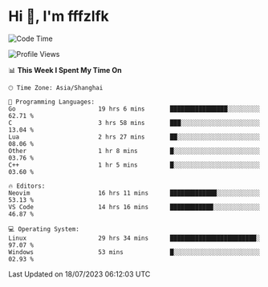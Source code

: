 # Hi 👋, I'm fffzlfk

<!--START_SECTION:waka-->
![Code Time](http://img.shields.io/badge/Code%20Time-318%20hrs%2012%20mins-blue)

![Profile Views](http://img.shields.io/badge/Profile%20Views-0-blue)

📊 **This Week I Spent My Time On** 

```text
🕑︎ Time Zone: Asia/Shanghai

💬 Programming Languages: 
Go                       19 hrs 6 mins       ████████████████░░░░░░░░░   62.71 % 
C                        3 hrs 58 mins       ███░░░░░░░░░░░░░░░░░░░░░░   13.04 % 
Lua                      2 hrs 27 mins       ██░░░░░░░░░░░░░░░░░░░░░░░   08.06 % 
Other                    1 hr 8 mins         █░░░░░░░░░░░░░░░░░░░░░░░░   03.76 % 
C++                      1 hr 5 mins         █░░░░░░░░░░░░░░░░░░░░░░░░   03.60 % 

🔥 Editors: 
Neovim                   16 hrs 11 mins      █████████████░░░░░░░░░░░░   53.13 % 
VS Code                  14 hrs 16 mins      ████████████░░░░░░░░░░░░░   46.87 % 

💻 Operating System: 
Linux                    29 hrs 34 mins      ████████████████████████░   97.07 % 
Windows                  53 mins             █░░░░░░░░░░░░░░░░░░░░░░░░   02.93 % 
```


 Last Updated on 18/07/2023 06:12:03 UTC
<!--END_SECTION:waka-->
